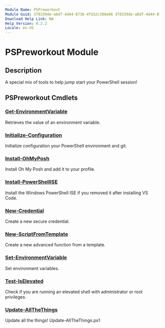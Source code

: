 ```yaml
---
Module Name: PSPreworkout
Module Guid: 378339de-a0df-4d44-873b-4fd32c388e06 378339de-a0df-4d44-873b-4fd32c388e06
Download Help Link: NA
Help Version: 0.2.2
Locale: en-US
---
```


# PSPreworkout Module
## Description
A special mix of tools to help jump start your PowerShell session!

## PSPreworkout Cmdlets
### [Get-EnvironmentVariable](Get-EnvironmentVariable.md)
Retrieves the value of an environment variable.

### [Initialize-Configuration](Initialize-Configuration.md)
Initialize configuration your PowerShell environment and git.

### [Install-OhMyPosh](Install-OhMyPosh.md)
Install Oh My Posh and add it to your profile.

### [Install-PowerShellISE](Install-PowerShellISE.md)
Install the Windows PowerShell ISE if you removed it after installing VS Code.

### [New-Credential](New-Credential.md)
Create a new secure credential.

### [New-ScriptFromTemplate](New-ScriptFromTemplate.md)
Create a new advanced function from a template.

### [Set-EnvironmentVariable](Set-EnvironmentVariable.md)
Set environment variables.

### [Test-IsElevated](Test-IsElevated.md)
Check if you are running an elevated shell with administrator or root privileges.

### [Update-AllTheThings](Update-AllTheThings.md)
Update all the things! Update-AllTheThings.ps1 



